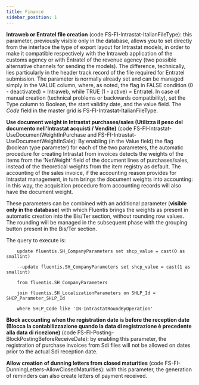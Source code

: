 ```yaml
---
title: Finance
sidebar_position: 1
---
```


**Intraweb or Entratel file creation** (code FS-FI-Intrastat-ItalianFileType): this parameter, previously visible only in the database, allows you to set directly from the interface the type of export layout for Intrastat models, in order to make it compatible respectively with the Intraweb application of the customs agency or with Entratel of the revenue agency (two possible alternative channels for sending the models). The difference, technically, lies particularly in the header track record of the file required for Entratel submission. The parameter is normally already set and can be managed simply in the VALUE column, where, as noted, the flag in FALSE condition (0 - deactivated) = Intraweb, while TRUE (1 - active) = Entratel. In case of manual creation (technical problems or backwards compatibility), set the Type column to Boolean, the start validity date, and the value field. The *Code* field in the master grid is FS-FI-Intrastat-ItalianFileType.

**Use document weight in Intrastat purchases/sales (Utilizza il peso del documento nell'Intrastat acquisti / Vendite)** (code FS-FI-Intrastat-UseDocumentWeightInPurchase and FS-FI-Intrastat-UseDocumentWeightInSale): By enabling (in the Value field) the flag (boolean type parameter) for each of the two parameters, the automatic procedure for creating Intrastat from invoices detects the weights of the items from the ‘NetWeight’ field of the document lines of purchases/sales, instead of the theoretical weights from the item registry as default. The accounting of the sales invoice, if the accounting reason provides for Intrastat management, in turn brings the document weights into accounting: in this way, the acquisition procedure from accounting records will also have the document weight.

These parameters can be combined with an additional parameter (**visible only in the database**) with which Fluentis brings the weights as present in automatic creation into the Bis/Ter section, without rounding row values. The rounding will be managed in the subsequent phase with the grouping button present in the Bis/Ter section.

The query to execute is:

        update fluentis.SH_CompanyParameters set shcp_value = cast(0 as smallint)
        
        --update fluentis.SH_CompanyParameters set shcp_value = cast(1 as smallint)
        	
        from fluentis.SH_CompanyParameters
        		
        join fluentis.SH_LocalizationParameters on SHLP_Id = SHCP_Parameter_SHLP_Id
        	
        where SHLP_Code like 'IN-IntrastatRoundByOperation'

**Block accounting when the registration date is before the reception date (Blocca la contabilizzazione quando la data di registrazione è precedente alla data di ricezione)** (code FS-FI-Posting-BlockPostingBeforeReceiveDate): by enabling this parameter, the registration of purchase invoices from Sdi files will not be allowed on dates prior to the actual Sdi reception date.

**Allow creation of dunning letters from closed maturities** (code FS-FI-DunningLetters-AllowClosedMaturities): with this parameter, the generation of reminders can also create letters of payment received.